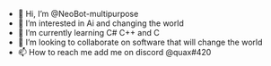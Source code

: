 - 👋 Hi, I’m @NeoBot-multipurpose
- 👀 I’m interested in Ai and changing the world
- 🌱 I’m currently learning C# C++ and C
- 💞️ I’m looking to collaborate on software that will change the world
- 📫 How to reach me add me on discord @quax#420

<!---
NeoBot-multipurpose/NeoBot-multipurpose is a ✨ special ✨ repository because its `README.md` (this file) appears on your GitHub profile.
You can click the Preview link to take a look at your changes.
--->
